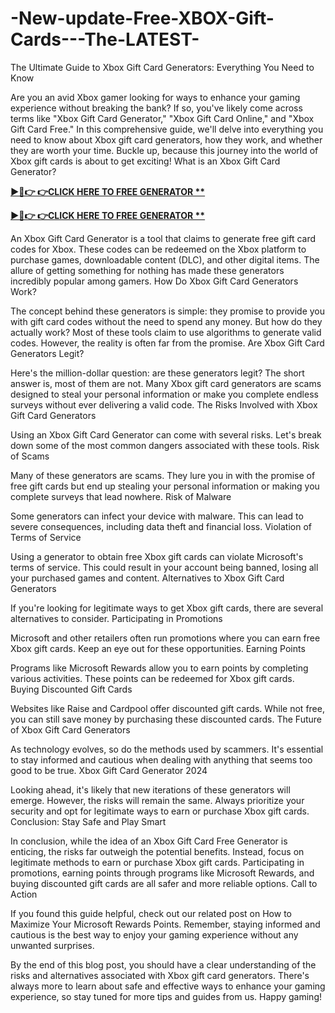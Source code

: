 # -New-update-Free-XBOX-Gift-Cards---The-LATEST-

The Ultimate Guide to Xbox Gift Card Generators: Everything You Need to Know

Are you an avid Xbox gamer looking for ways to enhance your gaming experience without breaking the bank? If so, you've likely come across terms like "Xbox Gift Card Generator," "Xbox Gift Card Online," and "Xbox Gift Card Free." In this comprehensive guide, we'll delve into everything you need to know about Xbox gift card generators, how they work, and whether they are worth your time. Buckle up, because this journey into the world of Xbox gift cards is about to get exciting! What is an Xbox Gift Card Generator?

**[►🔴👉 👉CLICK HERE TO FREE GENERATOR **](https://proofferzones.com/all-free-xbox-card/)**

**[►🔴👉 👉CLICK HERE TO FREE GENERATOR **](https://proofferzones.com/all-free-xbox-card/)**

An Xbox Gift Card Generator is a tool that claims to generate free gift card codes for Xbox. These codes can be redeemed on the Xbox platform to purchase games, downloadable content (DLC), and other digital items. The allure of getting something for nothing has made these generators incredibly popular among gamers. How Do Xbox Gift Card Generators Work?

The concept behind these generators is simple: they promise to provide you with gift card codes without the need to spend any money. But how do they actually work? Most of these tools claim to use algorithms to generate valid codes. However, the reality is often far from the promise. Are Xbox Gift Card Generators Legit?

Here's the million-dollar question: are these generators legit? The short answer is, most of them are not. Many Xbox gift card generators are scams designed to steal your personal information or make you complete endless surveys without ever delivering a valid code. The Risks Involved with Xbox Gift Card Generators

Using an Xbox Gift Card Generator can come with several risks. Let's break down some of the most common dangers associated with these tools. Risk of Scams

Many of these generators are scams. They lure you in with the promise of free gift cards but end up stealing your personal information or making you complete surveys that lead nowhere. Risk of Malware

Some generators can infect your device with malware. This can lead to severe consequences, including data theft and financial loss. Violation of Terms of Service

Using a generator to obtain free Xbox gift cards can violate Microsoft's terms of service. This could result in your account being banned, losing all your purchased games and content. Alternatives to Xbox Gift Card Generators

If you're looking for legitimate ways to get Xbox gift cards, there are several alternatives to consider. Participating in Promotions

Microsoft and other retailers often run promotions where you can earn free Xbox gift cards. Keep an eye out for these opportunities. Earning Points

Programs like Microsoft Rewards allow you to earn points by completing various activities. These points can be redeemed for Xbox gift cards. Buying Discounted Gift Cards

Websites like Raise and Cardpool offer discounted gift cards. While not free, you can still save money by purchasing these discounted cards. The Future of Xbox Gift Card Generators

As technology evolves, so do the methods used by scammers. It's essential to stay informed and cautious when dealing with anything that seems too good to be true. Xbox Gift Card Generator 2024

Looking ahead, it's likely that new iterations of these generators will emerge. However, the risks will remain the same. Always prioritize your security and opt for legitimate ways to earn or purchase Xbox gift cards. Conclusion: Stay Safe and Play Smart

In conclusion, while the idea of an Xbox Gift Card Free Generator is enticing, the risks far outweigh the potential benefits. Instead, focus on legitimate methods to earn or purchase Xbox gift cards. Participating in promotions, earning points through programs like Microsoft Rewards, and buying discounted gift cards are all safer and more reliable options. Call to Action

If you found this guide helpful, check out our related post on How to Maximize Your Microsoft Rewards Points. Remember, staying informed and cautious is the best way to enjoy your gaming experience without any unwanted surprises.

By the end of this blog post, you should have a clear understanding of the risks and alternatives associated with Xbox gift card generators. There's always more to learn about safe and effective ways to enhance your gaming experience, so stay tuned for more tips and guides from us. Happy gaming!

